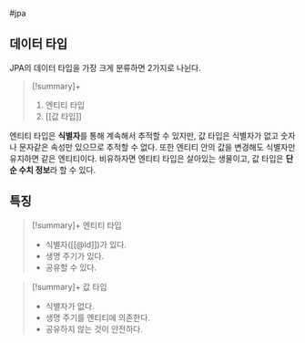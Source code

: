 #jpa 

## 데이터 타입
JPA의 데이터 타입을 가장 크게 분류하면 2가지로 나뉜다.

> [!summary]+ 
> 1. 엔티티 타입
> 2. [[값 타입]]

엔티티 타입은 **식별자**를 통해 계속해서 추적할 수 있지만, 값 타입은 식별자가 없고 숫자나 문자같은 속성만 있으므로 추적할  수 없다. 또한 엔티티 안의 값을 변경해도 식별자만 유지하면 같은 엔티티이다.
비유하자면 엔티티 타입은 살아있는 생물이고, 값 타입은 **단순 수치 정보**라 할 수 있다.

## 특징
> [!summary]+ 엔티티 타입
> + 식별자([[@Id]])가 있다.
> + 생명 주기가 있다.
> + 공유할 수 있다.


> [!summary]+ 값 타입
> + 식별자가 없다.
> + 생명 주기를 엔티티에 의존한다.
> + 공유하지 않는 것이 안전하다.